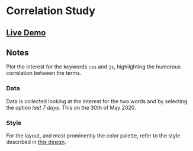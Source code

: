 # Correlation Study

## [Live Demo](https://codepen.io/borntofrappe/pen/VwvodeX)

## Notes

Plot the interest for the keywords `css` and `js`, highlighting the humorous correlation between the terms.

### Data

Data is collected looking at the interest for the two words and by selecting the option _last 7 days_. This on the 30th of May 2020.

### Style

For the layout, and most prominently the color palette, refer to the style described in [this design](https://dribbble.com/shots/11304797/attachments/2915107?mode=media).
